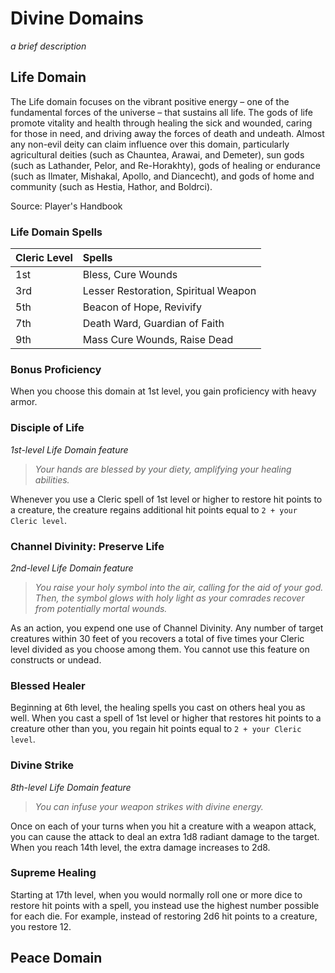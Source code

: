 # Divine Domains
*a brief description*

## Life Domain

The Life domain focuses on the vibrant positive energy – one of the fundamental forces of the universe – that sustains all life. The gods of life promote vitality and health through healing the sick and wounded, caring for those in need, and driving away the forces of death and undeath. Almost any non-evil deity can claim influence over this domain, particularly agricultural deities (such as Chauntea, Arawai, and Demeter), sun gods (such as Lathander, Pelor, and Re-Horakhty), gods of healing or endurance (such as Ilmater, Mishakal, Apollo, and Diancecht), and gods of home and community (such as Hestia, Hathor, and Boldrci).

Source: Player's Handbook

### Life Domain Spells

| Cleric Level | Spells                               |
| :----------- | :----------------------------------- |
| 1st          | Bless, Cure Wounds                   |
| 3rd          | Lesser Restoration, Spiritual Weapon |
| 5th          | Beacon of Hope, Revivify             |
| 7th          | Death Ward, Guardian of Faith        |
| 9th          | Mass Cure Wounds, Raise Dead         |

### Bonus Proficiency
When you choose this domain at 1st level, you gain proficiency with heavy armor.

### Disciple of Life
*1st-level Life Domain feature*

> *Your hands are blessed by your diety, amplifying your healing abilities.*

Whenever you use a Cleric spell of 1st level or higher to restore hit points to a creature, the creature regains additional hit points equal to `2 + your Cleric level`.

### Channel Divinity: Preserve Life
*2nd-level Life Domain feature*

> *You raise your holy symbol into the air, calling for the aid of your god. Then, the symbol glows with holy light as your comrades recover from potentially mortal wounds.*

As an action, you expend one use of Channel Divinity. Any number of target creatures within 30 feet of you recovers a total of five times your Cleric level divided as you choose among them. You cannot use this feature on constructs or undead.

### Blessed Healer
Beginning at 6th level, the healing spells you cast on others heal you as well. When you cast a spell of 1st level or higher that restores hit points to a creature other than you, you regain hit points equal to `2 + your Cleric level`.

### Divine Strike
*8th-level Life Domain feature*

> *You can infuse your weapon strikes with divine energy.*

Once on each of your turns when you hit a creature with a weapon attack, you can cause the attack to deal an extra 1d8 radiant damage to the target. When you reach 14th level, the extra damage increases to 2d8.

### Supreme Healing
Starting at 17th level, when you would normally roll one or more dice to restore hit points with a spell, you instead use the highest number possible for each die. For example, instead of restoring 2d6 hit points to a creature, you restore 12.


## Peace Domain



